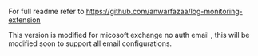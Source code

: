 For full readme refer to 
https://github.com/anwarfazaa/log-monitoring-extension

This version is modified for micosoft exchange no auth email , this will be modified soon to support all email configurations.

